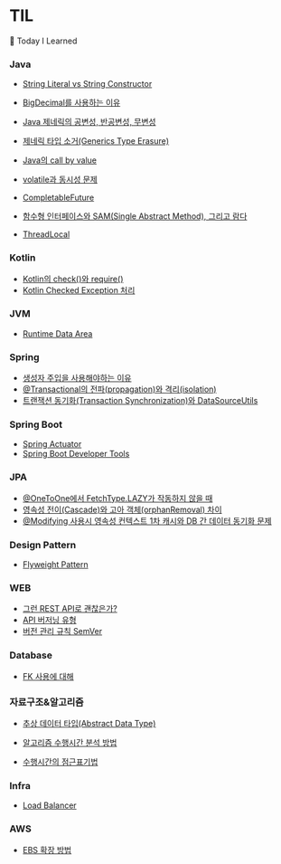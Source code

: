 # TIL
📝 Today I Learned

### Java
- [String Literal vs String Constructor](https://github.com/eastperson/TIL/blob/main/Java/String%20Literal%20vs%20String%20Constructor.md)
- [BigDecimal를 사용하는 이유](https://github.com/eastperson/TIL/blob/main/Java/BigDecimal%EB%A5%BC%20%EC%82%AC%EC%9A%A9%ED%95%98%EB%8A%94%20%EC%9D%B4%EC%9C%A0.md)
- [Java 제네릭의 공변성, 반공변성, 무변성](https://github.com/eastperson/TIL/blob/main/Java/Java%20%EC%A0%9C%EB%84%A4%EB%A6%AD%20%ED%83%80%EC%9E%85%EC%9D%98%20%EA%B3%B5%EB%B3%80%EC%84%B1%2C%20%EB%B0%98%EA%B3%B5%EB%B3%80%EC%84%B1%2C%20%EB%AC%B4%EB%B3%80%EC%84%B1.md)
- [제네릭 타입 소거(Generics Type Erasure)](https://github.com/eastperson/TIL/blob/main/Java/%EC%A0%9C%EB%84%A4%EB%A6%AD%20%ED%83%80%EC%9E%85%20%EC%86%8C%EA%B1%B0(Generics%20Type%20Erasure).md)
- [Java의 call by value](https://github.com/eastperson/TIL/blob/main/Java/Java%EC%9D%98%20call%20by%20value.md)

- [volatile과 동시성 문제](https://github.com/eastperson/TIL/blob/main/Java/volatile%EC%99%80%20%EB%8F%99%EC%8B%9C%EC%84%B1%20%EB%AC%B8%EC%A0%9C.md)
- [CompletableFuture](https://github.com/eastperson/TIL/blob/main/Java/CompletableFuture.md)
- [함수형 인터페이스와 SAM(Single Abstract Method), 그리고 람다](https://github.com/eastperson/TIL/blob/main/Java/%ED%95%A8%EC%88%98%ED%98%95%20%EC%9D%B8%ED%84%B0%ED%8E%98%EC%9D%B4%EC%8A%A4%EC%99%80%20SAM(Single%20Abstract%20Method)%2C%20%EA%B7%B8%EB%A6%AC%EA%B3%A0%20%EB%9E%8C%EB%8B%A4.md)
- [ThreadLocal](https://github.com/eastperson/TIL/blob/main/Java/ThreadLocal.md)

### Kotlin
- [Kotlin의 check()와 require()](https://github.com/eastperson/TIL/blob/main/Kotlin/Kotlin%EC%9D%98%20check()%EC%99%80%20require().md)
- [Kotlin Checked Exception 처리](https://github.com/eastperson/TIL/blob/main/Kotlin/Kotlin%20Checked%20Exception%20%EC%B2%98%EB%A6%AC.md)

### JVM
- [Runtime Data Area](https://github.com/eastperson/TIL/blob/main/JVM/Runtime%20Data%20Area.md)

### Spring
- [생성자 주입을 사용해야하는 이유](https://github.com/eastperson/TIL/blob/main/Spring/%EC%83%9D%EC%84%B1%EC%9E%90%20%EC%A3%BC%EC%9E%85%20%EC%82%AC%EC%9A%A9%20%EC%9D%B4%EC%9C%A0.md)
- [@Transactional의 전파(propagation)와 격리(isolation)](https://github.com/eastperson/TIL/blob/main/Spring/%40Transactional%EC%9D%98%20%EC%A0%84%ED%8C%8C(propagation)%EC%99%80%20%EA%B2%A9%EB%A6%AC(isolation).md)
- [트랜잭션 동기화(Transaction Synchronization)와 DataSourceUtils](https://github.com/eastperson/TIL/blob/main/Spring/%ED%8A%B8%EB%9E%9C%EC%9E%AD%EC%85%98%20%EB%8F%99%EA%B8%B0%ED%99%94(Transaction%20Synchronization)%EC%99%80%20DataSourceUtils.md)

### Spring Boot
- [Spring Actuator](https://github.com/eastperson/TIL/blob/main/Spring%20Boot/Spring%20Boot%20Actuator.md)
- [Spring Boot Developer Tools](https://github.com/eastperson/TIL/blob/main/Spring%20Boot/Spring%20Boot%20Developer%20Tools.md)

### JPA
- [@OneToOne에서 FetchType.LAZY가 작동하지 않을 때](https://github.com/eastperson/TIL/blob/main/JPA/@OneToOne%EC%97%90%EC%84%9C%20FetchType.LAZY%EA%B0%80%20%EC%9E%91%EB%8F%99%ED%95%98%EC%A7%80%20%EC%95%8A%EC%9D%84%20%EB%95%8C.md)
- [영속성 전이(Cascade)와 고아 객체(orphanRemoval) 차이](https://github.com/eastperson/TIL/blob/main/JPA/%EC%98%81%EC%86%8D%EC%84%B1%20%EC%A0%84%EC%9D%B4(Cascade)%EC%99%80%20%EA%B3%A0%EC%95%84%20%EA%B0%9D%EC%B2%B4(orphanRemoval)%20%EC%B0%A8%EC%9D%B4.md)
- [@Modifying 사용시 영속성 컨텍스트 1차 캐시와 DB 간 데이터 동기화 문제](https://github.com/eastperson/TIL/blob/main/JPA/%40Modifying%20%EC%82%AC%EC%9A%A9%EC%8B%9C%20%EC%98%81%EC%86%8D%EC%84%B1%20%EC%BB%A8%ED%85%8D%EC%8A%A4%ED%8A%B8%201%EC%B0%A8%20%EC%BA%90%EC%8B%9C%EC%99%80%20DB%20%EA%B0%84%20%EB%8D%B0%EC%9D%B4%ED%84%B0%20%EB%8F%99%EA%B8%B0%ED%99%94%20%EB%AC%B8%EC%A0%9C.md)

### Design Pattern
- [Flyweight Pattern](https://github.com/eastperson/TIL/blob/main/Design_Pattern/Flyweight%20Pattern.md)

### WEB
- [그런 REST API로 괜찮은가?](https://github.com/eastperson/TIL/blob/main/WEB/%EA%B7%B8%EB%9F%B0%20REST%20API%EB%A1%9C%20%EA%B4%9C%EC%B0%AE%EC%9D%80%EA%B0%80%3F.md)
- [API 버저닝 유형](https://github.com/eastperson/TIL/blob/main/WEB/API%20%EB%B2%84%EC%A0%80%EB%8B%9D%20%EC%9C%A0%ED%98%95.md)
- [버전 관리 규칙 SemVer](https://github.com/eastperson/TIL/blob/main/WEB/%EB%B2%84%EC%A0%84%20%EA%B4%80%EB%A6%AC%20%EA%B7%9C%EC%B9%99%20SemVer.md)

### Database

- [FK 사용에 대해](https://github.com/eastperson/TIL/blob/main/Database/FK%20%EC%82%AC%EC%9A%A9%EC%97%90%20%EB%8C%80%ED%95%B4.md)

### 자료구조&알고리즘

- [추상 데이터 타입(Abstract Data Type)](https://github.com/eastperson/TIL/blob/main/%EC%9E%90%EB%A3%8C%EA%B5%AC%EC%A1%B0%26%EC%95%8C%EA%B3%A0%EB%A6%AC%EC%A6%98/%EC%B6%94%EC%83%81%20%EB%8D%B0%EC%9D%B4%ED%84%B0%20%ED%83%80%EC%9E%85(Abstract%20Data%20Type).md)

- [알고리즘 수행시간 분석 방법](https://github.com/eastperson/TIL/blob/main/%EC%9E%90%EB%A3%8C%EA%B5%AC%EC%A1%B0%26%EC%95%8C%EA%B3%A0%EB%A6%AC%EC%A6%98/%EC%95%8C%EA%B3%A0%EB%A6%AC%EC%A6%98%20%EC%88%98%ED%96%89%EC%8B%9C%EA%B0%84%20%EB%B6%84%EC%84%9D%20%EB%B0%A9%EB%B2%95.md)

- [수행시간의 점근표기법](https://github.com/eastperson/TIL/blob/main/%EC%9E%90%EB%A3%8C%EA%B5%AC%EC%A1%B0%26%EC%95%8C%EA%B3%A0%EB%A6%AC%EC%A6%98/%EC%88%98%ED%96%89%EC%8B%9C%EA%B0%84%EC%9D%98%20%EC%A0%90%EA%B7%BC%ED%91%9C%EA%B8%B0%EB%B2%95.md)

### Infra
- [Load Balancer](https://github.com/eastperson/TIL/blob/main/Infra/Load%20Balancer.md)

### AWS
- [EBS 확장 방법](https://github.com/eastperson/TIL/blob/main/AWS/EBS%20%ED%99%95%EC%9E%A5%20%EB%B0%A9%EB%B2%95.md)
